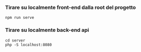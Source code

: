 
### Tirare su localmente front-end dalla root del progetto
```
npm run serve
```

### Tirare su localmente back-end api
```
cd server
php -S localhost:8080
```
